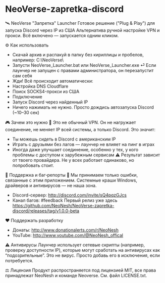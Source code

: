 # NeoVerse-zapretka-discord
🛰 NeoVerse "Запретка" Launcher
Готовое решение ("Plug & Play") для запуска Discord через IP из США
Альтернатива ручной настройке VPN и прокси. Всё включено — запускается одним кликом.

⚙️ Как использовать
- Скачай архив и распакуй в папку без кириллицы и пробелов, например:
C:\NeoVerse\
- Запусти NeoVerse_Launcher.bat или NeoVerse_Launcher.exe
⏎ Если лаунчер не запущен с правами администратора, он перезапустит сам себя
- Жди! Всё происходит автоматически:
- Настройка DNS Cloudflare
- Поиск SOCKS4-прокси из США
- Подключение
- Запуск Discord через найденный IP
- Ничего нажимать не нужно. Просто дождись автозапуска Discord (~10–30 сек)

🎮 Зачем это нужно
🔹 Это не обычный VPN.
Он не нагружает соединение, не меняет IP всей системы, а только Discord. Это значит:
- Ты можешь сидеть в Discord с американским IP
- Играть с друзьями без лагов — лаунчер не влияет на пинг в играх
- Иногда даже улучшает соединение, особенно у тех, у кого проблемы с доступом к зарубежным сервисам
⚠️ Результат зависит от твоего провайдера. Не у всех работает одинаково, но попробовать стоит.

🐞 Поддержка и баг‑репорты
📌 Мы принимаем только ошибки, связанные с этим приложением.
Системные краши Windows, драйверов и антивирусов — не наша зона.
- Discord-сервер: http://discord.com/invite/sQ4pqzGJcs
- Канал багов: #feedback
Первый релиз уже здесь
https://github.com/NeoNesh/NeoVerse-zapretka-discord/releases/tag/v1.0.0-beta

❤️ Поддержать разработку
- Донаты: http://www.donationalerts.com/r/NeoNesh
- YouTube: http://www.youtube.com/@NeoNesh_offical

⚠️ Антивирусы
Лаунчер использует сетевые скрипты (например, проверку доступности IP), которые могут сработать на антивирусах как “подозрительные”. Это не вирус. Просто добавь его в исключения, если потребуется.

⚖️ Лицензия
Продукт распространяется под лицензией MIT, все права принадлежат NeoNesh и команде Neoverse.
См. файл LICENSE.txt.
